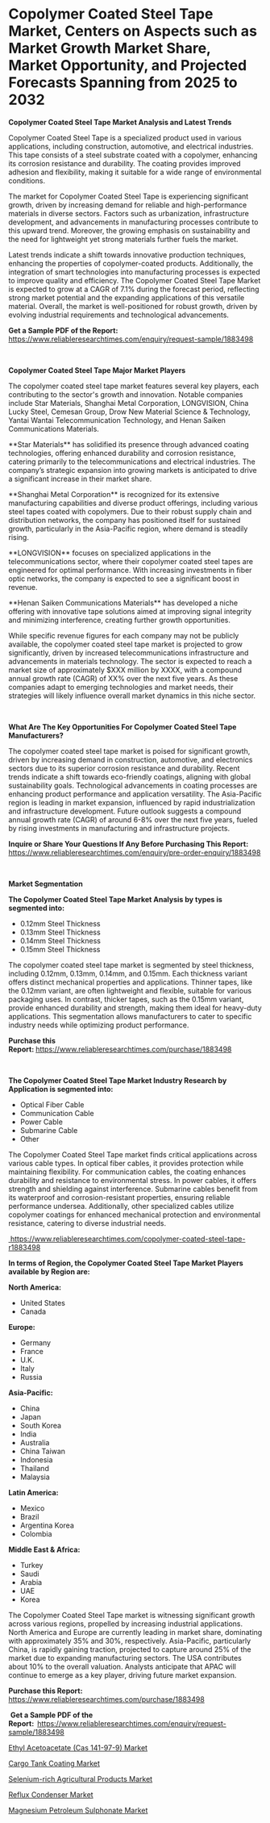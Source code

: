 <p><h1>Copolymer Coated Steel Tape Market, Centers on Aspects such as Market Growth Market Share, Market Opportunity, and Projected Forecasts Spanning from 2025 to 2032</h1></p><p><strong>Copolymer Coated Steel Tape Market Analysis and Latest Trends</strong></p>
<p><p>Copolymer Coated Steel Tape is a specialized product used in various applications, including construction, automotive, and electrical industries. This tape consists of a steel substrate coated with a copolymer, enhancing its corrosion resistance and durability. The coating provides improved adhesion and flexibility, making it suitable for a wide range of environmental conditions.</p><p>The market for Copolymer Coated Steel Tape is experiencing significant growth, driven by increasing demand for reliable and high-performance materials in diverse sectors. Factors such as urbanization, infrastructure development, and advancements in manufacturing processes contribute to this upward trend. Moreover, the growing emphasis on sustainability and the need for lightweight yet strong materials further fuels the market.</p><p>Latest trends indicate a shift towards innovative production techniques, enhancing the properties of copolymer-coated products. Additionally, the integration of smart technologies into manufacturing processes is expected to improve quality and efficiency. The Copolymer Coated Steel Tape Market is expected to grow at a CAGR of 7.1% during the forecast period, reflecting strong market potential and the expanding applications of this versatile material. Overall, the market is well-positioned for robust growth, driven by evolving industrial requirements and technological advancements.</p></p>
<p><strong>Get a Sample PDF of the Report:&nbsp;</strong> <a href="https://www.reliableresearchtimes.com/enquiry/request-sample/1883498?utm_campaign=2240&utm_medium=2&utm_source=Github&utm_content=ia&utm_term=31012025&utm_id=copolymer-coated-steel-tape">https://www.reliableresearchtimes.com/enquiry/request-sample/1883498</a></p>
<p>&nbsp;</p>
<p><strong>Copolymer Coated Steel Tape Major Market Players</strong></p>
<p><p>The copolymer coated steel tape market features several key players, each contributing to the sector's growth and innovation. Notable companies include Star Materials, Shanghai Metal Corporation, LONGVISION, China Lucky Steel, Cemesan Group, Drow New Material Science & Technology, Yantai Wantai Telecommunication Technology, and Henan Saiken Communications Materials.</p><p>**Star Materials** has solidified its presence through advanced coating technologies, offering enhanced durability and corrosion resistance, catering primarily to the telecommunications and electrical industries. The company’s strategic expansion into growing markets is anticipated to drive a significant increase in their market share.</p><p>**Shanghai Metal Corporation** is recognized for its extensive manufacturing capabilities and diverse product offerings, including various steel tapes coated with copolymers. Due to their robust supply chain and distribution networks, the company has positioned itself for sustained growth, particularly in the Asia-Pacific region, where demand is steadily rising.</p><p>**LONGVISION** focuses on specialized applications in the telecommunications sector, where their copolymer coated steel tapes are engineered for optimal performance. With increasing investments in fiber optic networks, the company is expected to see a significant boost in revenue.</p><p>**Henan Saiken Communications Materials** has developed a niche offering with innovative tape solutions aimed at improving signal integrity and minimizing interference, creating further growth opportunities.</p><p>While specific revenue figures for each company may not be publicly available, the copolymer coated steel tape market is projected to grow significantly, driven by increased telecommunications infrastructure and advancements in materials technology. The sector is expected to reach a market size of approximately $XXX million by XXXX, with a compound annual growth rate (CAGR) of XX% over the next five years. As these companies adapt to emerging technologies and market needs, their strategies will likely influence overall market dynamics in this niche sector.</p></p>
<p>&nbsp;</p>
<p><strong>What Are The Key Opportunities For Copolymer Coated Steel Tape Manufacturers?</strong></p>
<p><p>The copolymer coated steel tape market is poised for significant growth, driven by increasing demand in construction, automotive, and electronics sectors due to its superior corrosion resistance and durability. Recent trends indicate a shift towards eco-friendly coatings, aligning with global sustainability goals. Technological advancements in coating processes are enhancing product performance and application versatility. The Asia-Pacific region is leading in market expansion, influenced by rapid industrialization and infrastructure development. Future outlook suggests a compound annual growth rate (CAGR) of around 6-8% over the next five years, fueled by rising investments in manufacturing and infrastructure projects.</p></p>
<p><strong>Inquire or Share Your Questions If Any Before Purchasing This Report:</strong> <a href="https://www.reliableresearchtimes.com/enquiry/pre-order-enquiry/1883498?utm_campaign=2240&utm_medium=2&utm_source=Github&utm_content=ia&utm_term=31012025&utm_id=copolymer-coated-steel-tape">https://www.reliableresearchtimes.com/enquiry/pre-order-enquiry/1883498</a></p>
<p>&nbsp;</p>
<p><strong>Market Segmentation</strong></p>
<p><strong>The Copolymer Coated Steel Tape Market Analysis by types is segmented into:</strong></p>
<p><ul><li>0.12mm Steel Thickness</li><li>0.13mm Steel Thickness</li><li>0.14mm Steel Thickness</li><li>0.15mm Steel Thickness</li></ul></p>
<p><p>The copolymer coated steel tape market is segmented by steel thickness, including 0.12mm, 0.13mm, 0.14mm, and 0.15mm. Each thickness variant offers distinct mechanical properties and applications. Thinner tapes, like the 0.12mm variant, are often lightweight and flexible, suitable for various packaging uses. In contrast, thicker tapes, such as the 0.15mm variant, provide enhanced durability and strength, making them ideal for heavy-duty applications. This segmentation allows manufacturers to cater to specific industry needs while optimizing product performance.</p></p>
<p><strong>Purchase this Report:&nbsp;</strong><a href="https://www.reliableresearchtimes.com/purchase/1883498?utm_campaign=2240&utm_medium=2&utm_source=Github&utm_content=ia&utm_term=31012025&utm_id=copolymer-coated-steel-tape">https://www.reliableresearchtimes.com/purchase/1883498</a></p>
<p>&nbsp;</p>
<p><strong>The Copolymer Coated Steel Tape Market Industry Research by Application is segmented into:</strong></p>
<p><ul><li>Optical Fiber Cable</li><li>Communication Cable</li><li>Power Cable</li><li>Submarine Cable</li><li>Other</li></ul></p>
<p><p>The Copolymer Coated Steel Tape market finds critical applications across various cable types. In optical fiber cables, it provides protection while maintaining flexibility. For communication cables, the coating enhances durability and resistance to environmental stress. In power cables, it offers strength and shielding against interference. Submarine cables benefit from its waterproof and corrosion-resistant properties, ensuring reliable performance undersea. Additionally, other specialized cables utilize copolymer coatings for enhanced mechanical protection and environmental resistance, catering to diverse industrial needs.</p></p>
<p><a href="https://www.reliableresearchtimes.com/copolymer-coated-steel-tape-r1883498?utm_campaign=2240&utm_medium=2&utm_source=Github&utm_content=ia&utm_term=31012025&utm_id=copolymer-coated-steel-tape">&nbsp;https://www.reliableresearchtimes.com/copolymer-coated-steel-tape-r1883498</a></p>
<p><strong>In terms of Region, the Copolymer Coated Steel Tape Market Players available by Region are:</strong></p>
<p>
    <p> <strong> North America: </strong>
        <ul>
            <li>United States</li>
            <li>Canada</li>
        </ul>
        </p> 
    <p> <strong> Europe: </strong>
        <ul>
            <li>Germany</li>
            <li>France</li>
            <li>U.K.</li>
            <li>Italy</li>
            <li>Russia</li>
        </ul>
        </p> 
    <p> <strong> Asia-Pacific: </strong>
        <ul>
            <li>China</li>
            <li>Japan</li>
            <li>South Korea</li>
            <li>India</li>
            <li>Australia</li>
            <li>China Taiwan</li>
            <li>Indonesia</li>
            <li>Thailand</li>
            <li>Malaysia</li>
        </ul>
        </p> 
    <p> <strong> Latin America: </strong>
        <ul>
            <li>Mexico</li>
            <li>Brazil</li>
            <li>Argentina Korea</li>
            <li>Colombia</li>
        </ul>
        </p> 
    <p> <strong> Middle East & Africa: </strong>
        <ul>
            <li>Turkey</li>
            <li>Saudi</li>
            <li>Arabia</li>
            <li>UAE</li>
            <li>Korea</li>
        </ul>
    </p>
    </p>
<p><p>The Copolymer Coated Steel Tape market is witnessing significant growth across various regions, propelled by increasing industrial applications. North America and Europe are currently leading in market share, dominating with approximately 35% and 30%, respectively. Asia-Pacific, particularly China, is rapidly gaining traction, projected to capture around 25% of the market due to expanding manufacturing sectors. The USA contributes about 10% to the overall valuation. Analysts anticipate that APAC will continue to emerge as a key player, driving future market expansion.</p></p>
<p><strong>Purchase this Report: </strong><a href="https://www.reliableresearchtimes.com/purchase/1883498?utm_campaign=2240&utm_medium=2&utm_source=Github&utm_content=ia&utm_term=31012025&utm_id=copolymer-coated-steel-tape">https://www.reliableresearchtimes.com/purchase/1883498</a></p>
<p>&nbsp;<strong>Get a Sample PDF of the Report:&nbsp;&nbsp;</strong><a href="https://www.reliableresearchtimes.com/enquiry/request-sample/1883498?utm_campaign=2240&utm_medium=2&utm_source=Github&utm_content=ia&utm_term=31012025&utm_id=copolymer-coated-steel-tape">https://www.reliableresearchtimes.com/enquiry/request-sample/1883498</a></p>
<p><strong></strong></p>
<p><p><a href="https://www.linkedin.com/pulse/insightful-analysis-ethyl-acetoacetate-cas-141-97-9-market-2025-2032-ia3ne?utm_campaign=2240&utm_medium=2&utm_source=Github&utm_content=ia&utm_term=31012025&utm_id=copolymer-coated-steel-tape">Ethyl Acetoacetate (Cas 141-97-9) Market</a></p><p><a href="https://github.com/stillsfloria19981/Market-Research-Report-List-1/blob/main/cargo-tank-coating-market.md?utm_campaign=2240&utm_medium=2&utm_source=Github&utm_content=ia&utm_term=31012025&utm_id=copolymer-coated-steel-tape">Cargo Tank Coating Market</a></p><p><a href="https://www.linkedin.com/pulse/navigating-competitive-landscape-selenium-rich-agricultural-bpq9e?utm_campaign=2240&utm_medium=2&utm_source=Github&utm_content=ia&utm_term=31012025&utm_id=copolymer-coated-steel-tape">Selenium-rich Agricultural Products Market</a></p><p><a href="https://www.linkedin.com/pulse/assessing-effect-ofcompany-thereflux-condenser-market-gztie?utm_campaign=2240&utm_medium=2&utm_source=Github&utm_content=ia&utm_term=31012025&utm_id=copolymer-coated-steel-tape">Reflux Condenser Market</a></p><p><a href="https://www.linkedin.com/pulse/magnesium-petroleum-sulphonate-market-2025-2032-analyzing-size-xxvkc?utm_campaign=2240&utm_medium=2&utm_source=Github&utm_content=ia&utm_term=31012025&utm_id=copolymer-coated-steel-tape">Magnesium Petroleum Sulphonate Market</a></p></p>